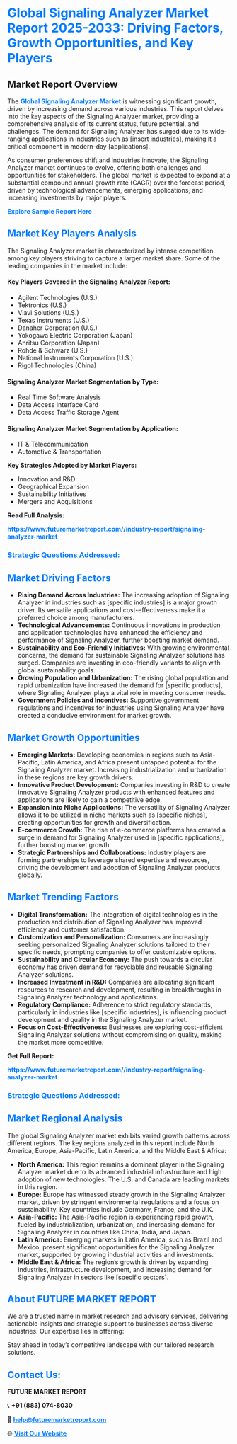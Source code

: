 <h1 style="color: #007BFF;">Global Signaling Analyzer Market Report 2025-2033: Driving Factors, Growth Opportunities, and Key Players</h1>

<section id="overview">
<h2>Market Report Overview</h2>
<p>The <a href="https://www.futuremarketreport.com//industry-report/signaling-analyzer-market" style="color: #007BFF; text-decoration: none;"><strong>Global Signaling Analyzer Market</strong></a> is witnessing significant growth, driven by increasing demand across various industries. This report delves into the key aspects of the Signaling Analyzer market, providing a comprehensive analysis of its current status, future potential, and challenges. The demand for Signaling Analyzer has surged due to its wide-ranging applications in industries such as [insert industries], making it a critical component in modern-day [applications].</p>
<p>As consumer preferences shift and industries innovate, the Signaling Analyzer market continues to evolve, offering both challenges and opportunities for stakeholders. The global market is expected to expand at a substantial compound annual growth rate (CAGR) over the forecast period, driven by technological advancements, emerging applications, and increasing investments by major players.</p>
</section>

<section id="overview">
<p><a href="https://www.futuremarketreport.com//request-sample/reportId=63053" style="color: #007BFF; text-decoration: none;"><strong>Explore Sample Report Here</strong></a></p>
</section>

<section id="key-players">
<h2 style="color: #007BFF;">Market Key Players Analysis</h2>
<p>The Signaling Analyzer market is characterized by intense competition among key players striving to capture a larger market share. Some of the leading companies in the market include:</p>
<h4>Key Players Covered in the Signaling Analyzer Report:</h4>
<ul><li>Agilent Technologies (U.S.)</li><li>Tektronics (U.S.)</li><li>Viavi Solutions (U.S.)</li><li>Texas Instruments (U.S.)</li><li>Danaher Corporation (U.S.)</li><li>Yokogawa Electric Corporation (Japan)</li><li>Anritsu Corporation (Japan)</li><li>Rohde &amp; Schwarz (U.S.)</li><li>National Instruments Corporation (U.S.)</li><li>Rigol Technologies (China)</li></ul>
<h4>Signaling Analyzer Market Segmentation by Type:</h4>
<ul><li>Real Time Software Analysis</li><li>Data Access Interface Card</li><li>Data Access Traffic Storage Agent</li></ul>

<h4>Signaling Analyzer Market Segmentation by Application:</h4>
<ul><li>IT &amp; Telecommunication</li><li>Automotive &amp; Transportation</li></ul>
<p><strong>Key Strategies Adopted by Market Players:</strong></p>
<ul>
<li>Innovation and R&D</li>
<li>Geographical Expansion</li>
<li>Sustainability Initiatives</li>
<li>Mergers and Acquisitions</li>
</ul>
</section>

<section>
<p><strong>Read Full Analysis: </strong></p><a href="https://www.futuremarketreport.com//industry-report/signaling-analyzer-market" style="color: #007BFF; text-decoration: none;"><strong>https://www.futuremarketreport.com//industry-report/signaling-analyzer-market</strong></a>
<h3 style="color: #007BFF;">Strategic Questions Addressed:</h3>
</section>

<section id="driving-factors">
<h2 style="color: #007BFF;">Market Driving Factors</h2>
<ul>
<li><strong>Rising Demand Across Industries:</strong> The increasing adoption of Signaling Analyzer in industries such as [specific industries] is a major growth driver. Its versatile applications and cost-effectiveness make it a preferred choice among manufacturers.</li>
<li><strong>Technological Advancements:</strong> Continuous innovations in production and application technologies have enhanced the efficiency and performance of Signaling Analyzer, further boosting market demand.</li>
<li><strong>Sustainability and Eco-Friendly Initiatives:</strong> With growing environmental concerns, the demand for sustainable Signaling Analyzer solutions has surged. Companies are investing in eco-friendly variants to align with global sustainability goals.</li>
<li><strong>Growing Population and Urbanization:</strong> The rising global population and rapid urbanization have increased the demand for [specific products], where Signaling Analyzer plays a vital role in meeting consumer needs.</li>
<li><strong>Government Policies and Incentives:</strong> Supportive government regulations and incentives for industries using Signaling Analyzer have created a conducive environment for market growth.</li>
</ul>
</section>

<section id="growth-opportunities">
<h2 style="color: #007BFF;">Market Growth Opportunities</h2>
<ul>
<li><strong>Emerging Markets:</strong> Developing economies in regions such as Asia-Pacific, Latin America, and Africa present untapped potential for the Signaling Analyzer market. Increasing industrialization and urbanization in these regions are key growth drivers.</li>
<li><strong>Innovative Product Development:</strong> Companies investing in R&D to create innovative Signaling Analyzer products with enhanced features and applications are likely to gain a competitive edge.</li>
<li><strong>Expansion into Niche Applications:</strong> The versatility of Signaling Analyzer allows it to be utilized in niche markets such as [specific niches], creating opportunities for growth and diversification.</li>
<li><strong>E-commerce Growth:</strong> The rise of e-commerce platforms has created a surge in demand for Signaling Analyzer used in [specific applications], further boosting market growth.</li>
<li><strong>Strategic Partnerships and Collaborations:</strong> Industry players are forming partnerships to leverage shared expertise and resources, driving the development and adoption of Signaling Analyzer products globally.</li>
</ul>
</section>

<section id="trending-factors">
<h2 style="color: #007BFF;">Market Trending Factors</h2>
<ul>
<li><strong>Digital Transformation:</strong> The integration of digital technologies in the production and distribution of Signaling Analyzer has improved efficiency and customer satisfaction.</li>
<li><strong>Customization and Personalization:</strong> Consumers are increasingly seeking personalized Signaling Analyzer solutions tailored to their specific needs, prompting companies to offer customizable options.</li>
<li><strong>Sustainability and Circular Economy:</strong> The push towards a circular economy has driven demand for recyclable and reusable Signaling Analyzer solutions.</li>
<li><strong>Increased Investment in R&D:</strong> Companies are allocating significant resources to research and development, resulting in breakthroughs in Signaling Analyzer technology and applications.</li>
<li><strong>Regulatory Compliance:</strong> Adherence to strict regulatory standards, particularly in industries like [specific industries], is influencing product development and quality in the Signaling Analyzer market.</li>
<li><strong>Focus on Cost-Effectiveness:</strong> Businesses are exploring cost-efficient Signaling Analyzer solutions without compromising on quality, making the market more competitive.</li>
</ul>
</section>

<section>
<p><strong>Get Full Report: </strong></p><a href="https://www.futuremarketreport.com//industry-report/signaling-analyzer-market" style="color: #007BFF; text-decoration: none;"><strong>https://www.futuremarketreport.com//industry-report/signaling-analyzer-market</strong></a>
<h3 style="color: #007BFF;">Strategic Questions Addressed:</h3>
</section>


<section id="regional-analysis">
<h2 style="color: #007BFF;">Market Regional Analysis</h2>
<p>The global Signaling Analyzer market exhibits varied growth patterns across different regions. The key regions analyzed in this report include North America, Europe, Asia-Pacific, Latin America, and the Middle East & Africa:</p>
<ul>
<li><strong>North America:</strong> This region remains a dominant player in the Signaling Analyzer market due to its advanced industrial infrastructure and high adoption of new technologies. The U.S. and Canada are leading markets in this region.</li>
<li><strong>Europe:</strong> Europe has witnessed steady growth in the Signaling Analyzer market, driven by stringent environmental regulations and a focus on sustainability. Key countries include Germany, France, and the U.K.</li>
<li><strong>Asia-Pacific:</strong> The Asia-Pacific region is experiencing rapid growth, fueled by industrialization, urbanization, and increasing demand for Signaling Analyzer in countries like China, India, and Japan.</li>
<li><strong>Latin America:</strong> Emerging markets in Latin America, such as Brazil and Mexico, present significant opportunities for the Signaling Analyzer market, supported by growing industrial activities and investments.</li>
<li><strong>Middle East & Africa:</strong> The region’s growth is driven by expanding industries, infrastructure development, and increasing demand for Signaling Analyzer in sectors like [specific sectors].</li>
</ul>
</section>

<footer>
<h2 style="color: #007BFF;">About FUTURE MARKET REPORT</h2>
<p>We are a trusted name in market research and advisory services, delivering actionable insights and strategic support to businesses across diverse industries. Our expertise lies in offering:</p>

<p>Stay ahead in today’s competitive landscape with our tailored research solutions.</p>

<h2 style="color: #007BFF;">Contact Us:</h2>
<p><strong>FUTURE MARKET REPORT</strong></p>
<p>📞 <strong>+91 (883) 074-8030</strong></p>
<p>📧 <strong><a href="mailto:help@futuremarketreport.com" style="color: #007BFF;">help@futuremarketreport.com</a></strong></p>
<p>🌐 <strong><a href="https://www.futuremarketreport.com/" style="color: #007BFF;">Visit Our Website</a></strong></p>
</footer>